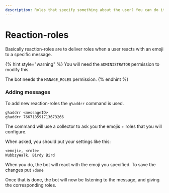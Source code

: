 ```yaml
---
description: Roles that specify something about the user? You can do it with this bot.
---
```


# Reaction-roles

Basically reaction-roles are to deliver roles when a user reacts with an emoji to a specific message.

{% hint style="warning" %}
You will need the `ADMINISTRATOR` permission to modify this.

The bot needs the `MANAGE_ROLES` permission.
{% endhint %}

### Adding messages

To add new reaction-roles the `g%addrr` command is used.

```
g%addrr <messageID>
g%addrr 766718591713673266
```

The command will use a collector to ask you the emojis + roles that you will configure.

When asked, you should put your settings like this:

```
<emoji>, <role>
WubbzyWalk, Birdy Bird
```

When you do, the bot will react with the emoji you specified. To save the changes put `?done`

Once that is done, the bot will now be listening to the message, and giving the corresponding roles.
